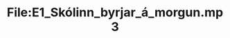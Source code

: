 ---
title: File:E1_Skólinn_byrjar_á_morgun.mp3
recording of: Skólinn byrjar á morgun.
reading speed: slow
speaker: E
license: CC0
---